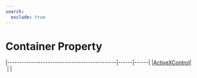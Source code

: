 ```yaml
---
search:
  exclude: true
---
```


<h1 class="heading"><span class="name">Container Property</span></h1>

|----------------------------------------------|------|------|
|[ActiveXControl](../objects/activexcontrol.md)|&nbsp;|&nbsp;|
